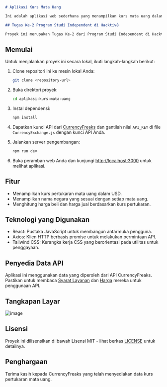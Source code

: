 ````markdown
# Aplikasi Kurs Mata Uang

Ini adalah aplikasi web sederhana yang menampilkan kurs mata uang dalam USD dengan data yang diperoleh dari API CurrencyFreaks. Aplikasi ini menampilkan kurs pertukaran untuk mata uang yang dipilih, beserta nama negara, harga beli (we buy), dan harga jual (we sell).

## Tugas Ke-2 Program Studi Independent di Hacktiv8

Proyek ini merupakan Tugas Ke-2 dari Program Studi Independent di Hacktiv8.
````
## Memulai

Untuk menjalankan proyek ini secara lokal, ikuti langkah-langkah berikut:

1. Clone repositori ini ke mesin lokal Anda:

   ```bash
   git clone <repository-url>
   ```


2. Buka direktori proyek:

   ```bash
   cd aplikasi-kurs-mata-uang
   ```

3. Instal dependensi:

   ```bash
   npm install
   ```

4. Dapatkan kunci API dari [CurrencyFreaks](https://currencyfreaks.com/) dan gantilah nilai `API_KEY` di file `CurrencyExchange.js` dengan kunci API Anda.

5. Jalankan server pengembangan:

   ```bash
   npm run dev
   ```

6. Buka peramban web Anda dan kunjungi [http://localhost:3000](http://localhost:3000) untuk melihat aplikasi.

## Fitur

- Menampilkan kurs pertukaran mata uang dalam USD.
- Menampilkan nama negara yang sesuai dengan setiap mata uang.
- Menghitung harga beli dan harga jual berdasarkan kurs pertukaran.

## Teknologi yang Digunakan

- React: Pustaka JavaScript untuk membangun antarmuka pengguna.
- Axios: Klien HTTP berbasis promise untuk melakukan permintaan API.
- Tailwind CSS: Kerangka kerja CSS yang berorientasi pada utilitas untuk penggayaan.

## Penyedia Data API

Aplikasi ini menggunakan data yang diperoleh dari API CurrencyFreaks. Pastikan untuk membaca [Syarat Layanan](https://currencyfreaks.com/terms) dan [Harga](https://currencyfreaks.com/pricing) mereka untuk penggunaan API.

## Tangkapan Layar

![image](https://github.com/AryaGunawann/Assignment2_Hacktiv8/assets/113499162/94f6cd8b-10a1-4d5d-96d7-4c40dd792431)

## Lisensi

Proyek ini dilisensikan di bawah Lisensi MIT - lihat berkas [LICENSE](LICENSE) untuk detailnya.

## Penghargaan

Terima kasih kepada CurrencyFreaks yang telah menyediakan data kurs pertukaran mata uang.
